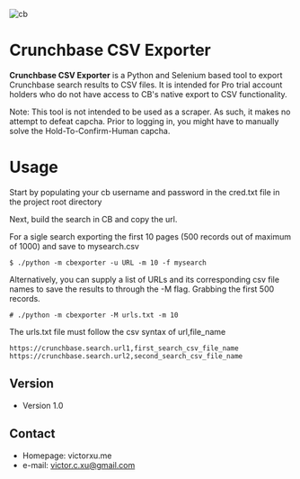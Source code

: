 ![cb](https://user-images.githubusercontent.com/15576531/63644434-f77ca780-c6b6-11e9-9285-058c5b591d63.jpg)

Crunchbase CSV Exporter
======
**Crunchbase CSV Exporter** is a Python and Selenium based tool to export Crunchbase search results to CSV files. It is intended for Pro trial account holders who do not have access to CB's native export to CSV functionality.

Note: This tool is not intended to be used as a scraper. As such, it makes no attempt to defeat capcha. Prior to logging in, you might have to manually solve the Hold-To-Confirm-Human capcha.

Usage
======
Start by populating your cb username and password in the cred.txt file in the project root directory

Next, build the search in CB and copy the url.

For a sigle search exporting the first 10 pages (500 records out of maximum of 1000) and save to mysearch.csv
```
$ ./python -m cbexporter -u URL -m 10 -f mysearch
```

Alternatively, you can supply a list of URLs and its corresponding csv file names to save the results to through the -M flag. Grabbing the first 500 records.
```
# ./python -m cbexporter -M urls.txt -m 10
```

The urls.txt file must follow the csv syntax of url,file_name
```
https://crunchbase.search.url1,first_search_csv_file_name
https://crunchbase.search.url2,second_search_csv_file_name
```


## Version 
* Version 1.0

## Contact
* Homepage: victorxu.me
* e-mail: victor.c.xu@gmail.com
